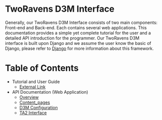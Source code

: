 TwoRavens D3M Interface
=======================

Generally, our TwoRavens D3M Interface consists of two main components: Front-end and Back-end. Each contains several web applications.
This documentation provides a simple yet complete tutorial for the user and a detailed API introduction for the programmer.
Our TwoRavens D3M interface is built upon Django and we assume the user know the basic of Django, please refer to [Django](https://www.djangoproject.com/) for more information about this framework.

# Table of Contents
* Tutorial and User Guide
    * [External Link](http://2ra.vn/papers/tworavens-d3mguide.pdf)
* API Documentation (Web Application)
    * [Overview](api_docs/overview.md)
    * [Content_pages](api_docs/content_pages/index.md)
    * [D3M Configuration](api_docs/configuration/index.md)
    * [TA2 Interface](api_docs/ta2/index.md)